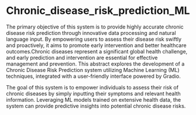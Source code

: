 # Chronic_disease_risk_prediction_ML
The primary objective of this system is to provide highly accurate chronic disease risk prediction through innovative data processing and natural language input. By empowering users to assess their disease risk swiftly and proactively, it aims to promote early intervention and better healthcare outcomes.Chronic diseases represent a significant global health challenge, and early prediction and intervention are essential for effective management and prevention. This abstract explores the development of a Chronic Disease Risk Prediction system utilizing Machine Learning (ML) techniques, integrated with a user-friendly interface powered by Gradio.

The goal of this system is to empower individuals to assess their risk of chronic diseases by simply inputting their symptoms and relevant health information. Leveraging ML models trained on extensive health data, the system can provide predictive insights into potential chronic disease risks.

